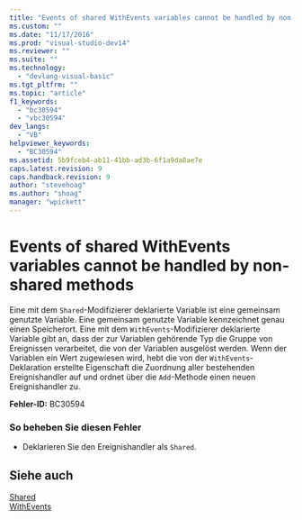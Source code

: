 ```yaml
---
title: "Events of shared WithEvents variables cannot be handled by non-shared methods | Microsoft Docs"
ms.custom: ""
ms.date: "11/17/2016"
ms.prod: "visual-studio-dev14"
ms.reviewer: ""
ms.suite: ""
ms.technology: 
  - "devlang-visual-basic"
ms.tgt_pltfrm: ""
ms.topic: "article"
f1_keywords: 
  - "bc30594"
  - "vbc30594"
dev_langs: 
  - "VB"
helpviewer_keywords: 
  - "BC30594"
ms.assetid: 5b9fceb4-ab11-41bb-ad3b-6f1a9da8ae7e
caps.latest.revision: 9
caps.handback.revision: 9
author: "stevehoag"
ms.author: "shoag"
manager: "wpickett"
---
```

# Events of shared WithEvents variables cannot be handled by non-shared methods
Eine mit dem `Shared`\-Modifizierer deklarierte Variable ist eine gemeinsam genutzte Variable.  Eine gemeinsam genutzte Variable kennzeichnet genau einen Speicherort.  Eine mit dem `WithEvents`\-Modifizierer deklarierte Variable gibt an, dass der zur Variablen gehörende Typ die Gruppe von Ereignissen verarbeitet, die von der Variablen ausgelöst werden.  Wenn der Variablen ein Wert zugewiesen wird, hebt die von der `WithEvents`\-Deklaration erstellte Eigenschaft die Zuordnung aller bestehenden Ereignishandler auf und ordnet über die `Add`\-Methode einen neuen Ereignishandler zu.  
  
 **Fehler\-ID:** BC30594  
  
### So beheben Sie diesen Fehler  
  
-   Deklarieren Sie den Ereignishandler als `Shared`.  
  
## Siehe auch  
 [Shared](../../../visual-basic/language-reference/modifiers/shared.md)   
 [WithEvents](../../../visual-basic/language-reference/modifiers/withevents.md)